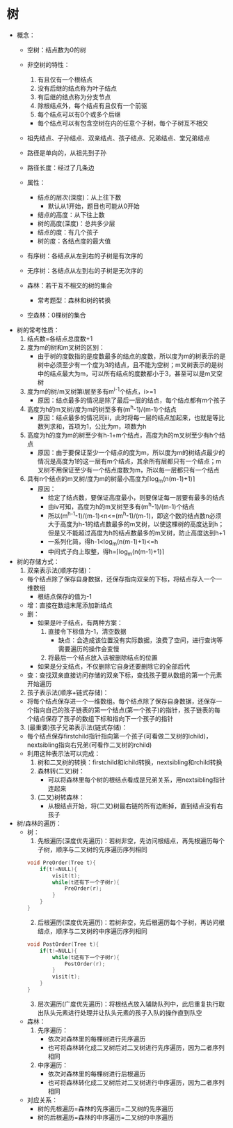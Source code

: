 # 树

- 概念：
    - 空树：结点数为0的树
    - 非空树的特性：
        1. 有且仅有一个根结点
        2. 没有后继的结点称为叶子结点
        3. 有后继的结点称为分支节点
        4. 除根结点外，每个结点有且仅有一个前驱
        5. 每个结点可以有0个或多个后继

        - 每个结点可以有包含空树在内的任意个子树，每个子树互不相交
    - 祖先结点、子孙结点、双亲结点、孩子结点、兄弟结点、堂兄弟结点
    - 路径是单向的，从祖先到子孙
    - 路径长度：经过了几条边
    - 属性：
        - 结点的层次(深度)：从上往下数
            - 默认从1开始，题目也可能从0开始
        - 结点的高度：从下往上数
        - 树的高度(深度)：总共多少层
        - 结点的度：有几个孩子
        - 树的度：各结点度的最大值
    - 有序树：各结点从左到右的子树是有次序的
    - 无序树：各结点从左到右的子树是无次序的
    - 森林：若干互不相交的树的集合
        - 常考题型：森林和树的转换
    - 空森林：0棵树的集合
- 树的常考性质：
    1. 结点数=各结点总度数+1
    2. 度为m的树和m叉树的区别：
        - 由于树的度数指的是度数最多的结点的度数，所以度为m的树表示的是树中必须至少有一个度为3的结点，且不能为空树；m叉树表示的是树中的结点最大为m，可以所有结点的度数都小于3，甚至可以是m叉空树
    3. 度为m的树/m叉树第i层至多有m<sup>i-1</sup>个结点，i>=1
        - 原因：结点最多的情况是除了最后一层的结点，每个结点都有m个孩子
    4. 高度为h的m叉树/度为m的树至多有(m<sup>h</sup>-1)/(m-1)个结点
        - 原因：结点最多的情况同iii，此时将每一层的结点加起来，也就是等比数列求和，首项为1，公比为m，项数为h
    5. 高度为h的度为m的树至少有h-1+m个结点，高度为h的m叉树至少有h个结点
        - 原因：由于要保证至少一个结点的度为m，所以度为m的树结点最少的情况是高度为1的这一层有m个结点，其余所有层都只有一个结点；m叉树不用保证至少有一个结点度数为m，所以每一层都只有一个结点
    6. 具有n个结点的m叉树/度为m的树最小高度为⌈log<sub>m</sub>(n(m-1)+1)⌉
        - 原因：
          - 给定了结点数，要保证高度最小，则要保证每一层要有最多的结点
          - 由iv可知，高度为h的m叉树至多有(m<sup>h</sup>-1)/(m-1)个结点
          - 所以(m<sup>h-1</sup>-1)/(m-1)<n<=(m<sup>h</sup>-1)/(m-1)，即这个数的结点数n必须大于高度为h-1的结点数最多的m叉树，以使这棵树的高度达到h；但是又不能超过高度为h的结点数最多的m叉树，防止高度达到h+1
          - 一系列化简，得h-1<log<sub>m</sub>(n(m-1)+1)<=h
          - 中间式子向上取整，得h=⌈log<sub>m</sub>(n(m-1)+1)⌉
- 树的存储方式：
  1. 双亲表示法(顺序存储)：
    - 每个结点除了保存自身数据，还保存指向双亲的下标，将结点存入一个一维数组
      - 根结点保存的值为-1
    - 增：直接在数组末尾添加新结点
    - 删：
      - 如果是叶子结点，有两种方案：
        1. 直接令下标值为-1，清空数据
           - 缺点：会造成该位置没有实际数据，浪费了空间，进行查询等需要遍历的操作会变慢
        2. 将最后一个结点放入该被删除结点的位置
      - 如果是分支结点，不仅删除它自身还要删除它的全部后代
    - 查：查找双亲直接访问存储的双亲下标，查找孩子要从数组的第一个元素开始遍历
  2. 孩子表示法(顺序+链式存储)：
    - 将每个结点保存进一个一维数组。每个结点除了保存自身数据，还保存一个指向自己的孩子链表的第一个结点(第一个孩子)的指针，孩子链表的每个结点保存了孩子的数组下标和指向下一个孩子的指针
  3. (最重要)孩子兄弟表示法(链式存储)：
    - 每个结点保存firstchild指针指向第一个孩子(可看做二叉树的lchild)，nextsibling指向右兄弟(可看作二叉树的rchild)
    - 利用这种表示法可以完成：
      1. 树和二叉树的转换：firstchild和lchild转换，nextsibling和rchild转换
      2. 森林转(二叉)树：
         - 可以将森林里每个树的根结点看成是兄弟关系，用nextsibling指针连起来
      3. (二叉)树转森林：
         - 从根结点开始，将(二叉)树最右链的所有边断掉，直到结点没有右孩子
- 树/森林的遍历：
  - 树：
    1. 先根遍历(深度优先遍历)：若树非空，先访问根结点，再先根遍历每个子树，顺序与二叉树的先序遍历序列相同
    ```c++
    void PreOrder(Tree t){
        if(t!=NULL){
            visit(t);
            while(t还有下一个子树r){
                PreOrder(r);
            }
        }
    }
    ```
    2. 后根遍历(深度优先遍历)：若树非空，先后根遍历每个子树，再访问根结点，顺序与二叉树的中序遍历序列相同
    ```c++
    void PostOrder(Tree t){
        if(t!=NULL){
            while(t还有下一个子树r){
                PostOrder(r);
            }
            visit(t);
        }
    }
    ```
    3. 层次遍历(广度优先遍历)：将根结点放入辅助队列中，此后重复执行取出队头元素进行处理并让队头元素的孩子入队的操作直到队空
  - 森林：
    1. 先序遍历：
       - 依次对森林里的每棵树进行先序遍历
       - 也可将森林转化成二叉树后对二叉树进行先序遍历，因为二者序列相同
    2. 中序遍历：
       - 依次对森林里的每棵树进行后根遍历
       - 也可将森林转化成二叉树后对二叉树进行中序遍历，因为二者序列相同
  - 对应关系：
    - 树的先根遍历=森林的先序遍历=二叉树的先序遍历
    - 树的后根遍历=森林的中序遍历=二叉树的中序遍历
